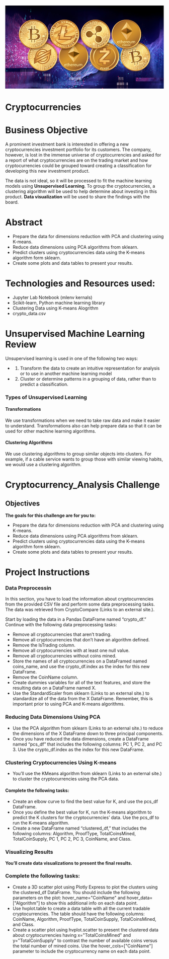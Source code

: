 ![header_pic](Resources/cryptocurrency-pic.jpg)

# Cryptocurrencies
# **Business Objective**
A prominent investment bank is interested in offering a new cryptocurrencies investment portfolio for its customers. The company, however, is lost in the immense universe of cryptocurrencies and asked for a report of what cryptocurrencies are on the trading market and how cryptocurrencies could be grouped toward creating a classification for developing this new investment product.

The data is not ideal, so it will be processed to fit the machine learning models using **Unsupervised Learning**. To group the cryptocurrencies, a clustering algorithm will be used to help determine about investing in this product. **Data visualization** will be used to share the findings with the board.
# **Abstract**
- Prepare the data for dimensions reduction with PCA and clustering using K-means.
- Reduce data dimensions using PCA algorithms from sklearn.
- Predict clusters using cryptocurrencies data using the K-means algorithm form sklearn.
- Create some plots and data tables to present your results.
# **Technologies and Resources used:**
- Jupyter Lab Notebook (mlenv kernals)
- Scikit-learn, Python machine learning library
- Clustering Data using K-means Alogrithm
- crypto_data.csv

# **Unsupervised Machine Learning Review**
Unsupervised learning is used in one of the following two ways:
- 1) Transform the data to create an intuitive representation for analysis 
     or to use in another machine learning model
- 2) Cluster or determine patterns in a grouping of data, 
     rather than to predict a classification.
### **Types of Unsupervised Learning**
#### **Transformations**
We use transformations when we need to take raw data and make it easier to understand. 
Transformations also can help prepare data so that it can be used for other 
machine learning algorithms.
#### **Clustering Algorithms**
We use clustering algorithms to group similar objects into clusters. For example, 
if a cable service wants to group those with similar viewing habits, 
we would use a clustering algorithm.

# **Cryptocurrency_Analysis Challenge**

## **Objectives**
**The goals for this challenge are for you to:**
- Prepare the data for dimensions reduction with PCA and clustering using K-means.
- Reduce data dimensions using PCA algorithms from sklearn.
- Predict clusters using cryptocurrencies data using the K-means algorithm form sklearn.
- Create some plots and data tables to present your results.

# **Project Instructions**
### **Data Preprocessin**

In this section, you have to load the information about cryptocurrencies from the provided CSV file and perform some data preprocessing tasks. The data was retrieved from CryptoCompare (Links to an external site.).

Start by loading the data in a Pandas DataFrame named “crypto_df.” Continue with the following data preprocessing tasks:
- Remove all cryptocurrencies that aren’t trading.
- Remove all cryptocurrencies that don’t have an algorithm defined.
- Remove the IsTrading column.
- Remove all cryptocurrencies with at least one null value.
- Remove all cryptocurrencies without coins mined.
- Store the names of all cryptocurrencies on a DataFramed named coins_name, and use the crypto_df.index as the index for this new DataFrame.
- Remove the CoinName column.
- Create dummies variables for all of the text features, and store the resulting data on a DataFrame named X.
- Use the StandardScaler from sklearn (Links to an external site.) to standardize all of the data from the X DataFrame. Remember, this is important prior to using PCA and K-means algorithms.

### **Reducing Data Dimensions Using PCA**
- Use the PCA algorithm from sklearn (Links to an external site.) to reduce the dimensions of the X DataFrame down to three principal components.
- Once you have reduced the data dimensions, create a DataFrame named “pcs_df” that includes the following columns: PC 1, PC 2, and PC 3. Use the crypto_df.index as the index for this new DataFrame.

### **Clustering Cryptocurrencies Using K-means**
- You’ll use the KMeans algorithm from sklearn (Links to an external site.) to cluster the cryptocurrencies using the PCA data.

#### **Complete the following tasks:**
- Create an elbow curve to find the best value for K, and use the pcs_df DataFrame.
- Once you define the best value for K, run the K-means algorithm to predict the K clusters for the cryptocurrencies’ data. Use the pcs_df to run the K-means algorithm.
- Create a new DataFrame named “clustered_df,” that includes the following columns: Algorithm, ProofType, TotalCoinsMined, TotalCoinSupply, PC 1, PC 2, PC 3, CoinName, and Class. 

### **Visualizing Results**
**You’ll create data visualizations to present the final results.**
### **Complete the following tasks:**
- Create a 3D scatter plot using Plotly Express to plot the clusters using the clustered_df DataFrame. You should include the following parameters on the plot: hover_name="CoinName" and hover_data=["Algorithm"] to show this additional info on each data point.
- Use hvplot.table to create a data table with all the current tradable cryptocurrencies. The table should have the following columns: CoinName, Algorithm, ProofType, TotalCoinSupply, TotalCoinsMined, and Class.
- Create a scatter plot using hvplot.scatter to present the clustered data about cryptocurrencies having x="TotalCoinsMined" and y="TotalCoinSupply" to contrast the number of available coins versus the total number of mined coins. Use the hover_cols=["CoinName"] parameter to include the cryptocurrency name on each data point.

